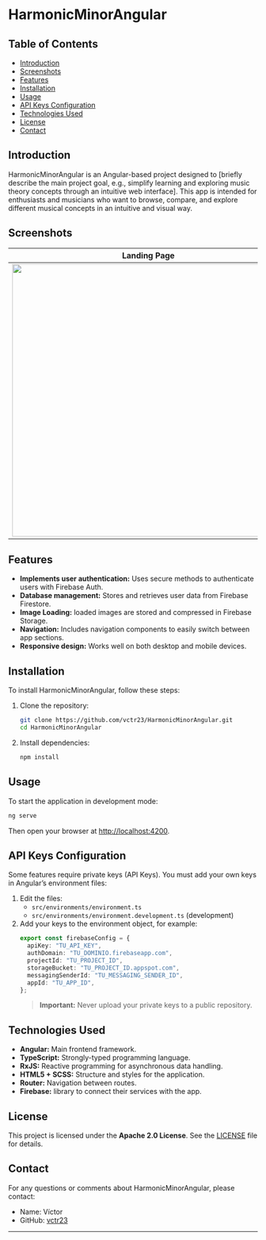 # HarmonicMinorAngular

## Table of Contents

- [Introduction](#introduction)
- [Screenshots](#screenshots)
- [Features](#features)
- [Installation](#installation)
- [Usage](#usage)
- [API Keys Configuration](#api-keys-configuration)
- [Technologies Used](#technologies-used)
- [License](#license)
- [Contact](#contact)

## Introduction

HarmonicMinorAngular is an Angular-based project designed to [briefly describe the main project goal, e.g., simplify learning and exploring music theory concepts through an intuitive web interface]. This app is intended for enthusiasts and musicians who want to browse, compare, and explore different musical concepts in an intuitive and visual way.

## Screenshots

| Landing Page | Register Page | Category Page | Product Page | 
|:---:|:---:|:---:|:---:|
|<img src="https://github.com/user-attachments/assets/af12df2a-64b5-4f60-8918-76ddecee4928" width="550"/>|<img src="https://github.com/user-attachments/assets/cfdc8594-57dd-4be7-bfc8-51723406c556" width="550"/>|<img src="https://github.com/user-attachments/assets/7613f616-ca4e-40a2-afa7-38d60f7811e3" width="550"/>| <img src="https://github.com/user-attachments/assets/d582a69a-225c-48df-833e-197ad1553ac9" width="550"/>

## Features

- **Implements user authentication:** Uses secure methods to authenticate users with Firebase Auth.
- **Database management:** Stores and retrieves user data from Firebase Firestore.
- **Image Loading:** loaded images are stored and compressed in Firebase Storage.
- **Navigation:** Includes navigation components to easily switch between app sections.
- **Responsive design:** Works well on both desktop and mobile devices.

## Installation

To install HarmonicMinorAngular, follow these steps:

1. Clone the repository:
   ```bash
   git clone https://github.com/vctr23/HarmonicMinorAngular.git
   cd HarmonicMinorAngular
   ```
2. Install dependencies:
   ```bash
   npm install
   ```

## Usage

To start the application in development mode:

```bash
ng serve
```

Then open your browser at [http://localhost:4200](http://localhost:4200).

## API Keys Configuration

Some features require private keys (API Keys). You must add your own keys in Angular’s environment files:

1. Edit the files:
   - `src/environments/environment.ts` 
   - `src/environments/environment.development.ts` (development)
2. Add your keys to the environment object, for example:
   ```typescript
   export const firebaseConfig = {
     apiKey: "TU_API_KEY",
     authDomain: "TU_DOMINIO.firebaseapp.com",
     projectId: "TU_PROJECT_ID",
     storageBucket: "TU_PROJECT_ID.appspot.com",
     messagingSenderId: "TU_MESSAGING_SENDER_ID",
     appId: "TU_APP_ID",
   };
   ```
   > **Important:** Never upload your private keys to a public repository.

## Technologies Used

- **Angular:** Main frontend framework.
- **TypeScript:** Strongly-typed programming language.
- **RxJS:** Reactive programming for asynchronous data handling.
- **HTML5 + SCSS:** Structure and styles for the application.
- **Router:** Navigation between routes.
- **Firebase:** library to connect their services with the app.

## License

This project is licensed under the **Apache 2.0 License**. See the [LICENSE](LICENSE) file for details.

## Contact

For any questions or comments about HarmonicMinorAngular, please contact:

- Name: Víctor
- GitHub: [vctr23](https://github.com/vctr23)

---

